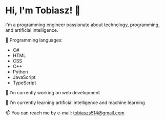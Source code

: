 # Hi, I'm Tobiasz! 👋
I'm a programming engineer passionate about technology, programming, and artificial intelligence.

🚀 Programming languages:  
  - C#
  - HTML
  - CSS
  - C++
  - Python
  - JavaScript
  - TypeScript

🔭 I’m currently working on web development

🌱 I’m currently learning artificial intelligence and machine learning

📫 You can reach me by e-mail: tobiaszs514@gmail.com
